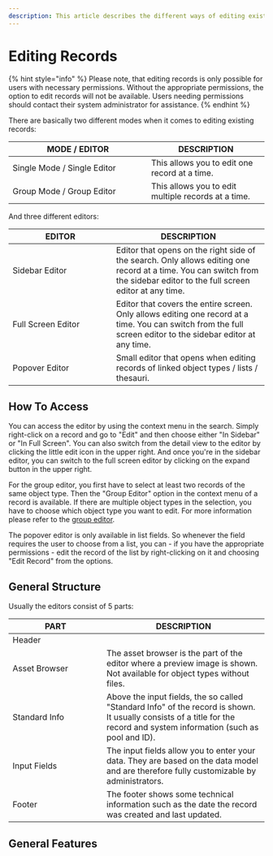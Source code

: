 ```yaml
---
description: This article describes the different ways of editing existing records in fylr.
---
```


# Editing Records

{% hint style="info" %}
Please note, that editing records is only possible for users with necessary permissions. Without the appropriate permissions, the option to edit records will not be available. Users needing permissions should contact their system administrator for assistance.
{% endhint %}



There are basically two different modes when it comes to editing existing records:

<table><thead><tr><th width="257">MODE / EDITOR</th><th>DESCRIPTION</th></tr></thead><tbody><tr><td>Single Mode / Single Editor</td><td>This allows you to edit one record at a time.</td></tr><tr><td>Group Mode / Group Editor</td><td>This allows you to edit multiple records at a time.</td></tr></tbody></table>

And three different editors:

<table><thead><tr><th width="188">EDITOR</th><th>DESCRIPTION</th></tr></thead><tbody><tr><td>Sidebar Editor</td><td>Editor that opens on the right side of the search. Only allows editing one record at a time. You can switch from the sidebar editor to the full screen editor at any time.</td></tr><tr><td>Full Screen Editor</td><td>Editor that covers the entire screen. Only allows editing one record at a time. You can switch from the full screen editor to the sidebar editor at any time.</td></tr><tr><td>Popover Editor</td><td>Small editor that opens when editing records of linked object types / lists / thesauri.</td></tr></tbody></table>

## How To Access

You can access the editor by using the context menu in the search. Simply right-click on a record and go to "Edit" and then choose either "In Sidebar" or "In Full Screen". You can also switch from the detail view to the editor by clicking the little edit icon in the upper right. And once you're in the sidebar editor, you can switch to the full screen editor by clicking on the expand button in the upper right.

For the group editor, you first have to select at least two records of the same object type. Then the "Group Editor" option in the context menu of a record is available. If there are multiple object types in the selection, you have to choose which object type you want to edit. For more information please refer to the [group editor](group-editor.md).

The popover editor is only available in list fields. So whenever the field requires the user to choose from a list, you can - if you have the appropriate permissions - edit the record of the list by right-clicking on it and choosing "Edit Record" from the options.



## General Structure

Usually the editors consist of 5 parts:

<table><thead><tr><th width="169">PART</th><th>DESCRIPTION</th></tr></thead><tbody><tr><td>Header</td><td></td></tr><tr><td>Asset Browser</td><td>The asset browser is the part of the editor where a preview image is shown. Not available for object types without files.</td></tr><tr><td>Standard Info</td><td>Above the input fields, the so called "Standard Info" of the record is shown. It usually consists of a title for the record and system information (such as pool and ID).</td></tr><tr><td>Input Fields</td><td>The input fields allow you to enter your data. They are based on the data model and are therefore fully customizable by administrators.</td></tr><tr><td>Footer</td><td>The footer shows some technical information such as the date the record was created and last updated.</td></tr></tbody></table>

## General Features

